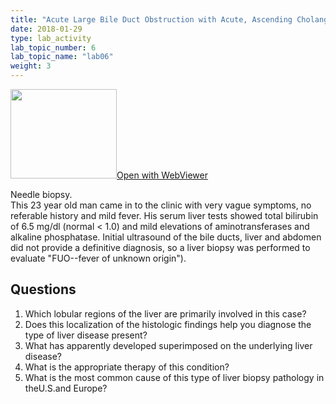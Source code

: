 ```yaml
---
title: "Acute Large Bile Duct Obstruction with Acute, Ascending Cholangitis"
date: 2018-01-29
type: lab_activity
lab_topic_number: 6
lab_topic_name: "lab06"
weight: 3
---
```

<div class="entrybody">
<div class="thumbnail"><a href="https://pathologylab.ctl.columbia.edu/slides/slideliver_path_03/" target="_blank"><img alt="" src="/assets/images/slide_liverpath03.jpg" width="170" height="143" class="mt-image-left"></a><a href="https://pathologylab.ctl.columbia.edu/slides/slideliver_path_03/" target="_blank">Open with WebViewer</a></div>

<p>Needle biopsy.<br>
This 23 year old man came in to the clinic with very vague symptoms, no referable history and mild fever. His serum liver tests showed total bilirubin of 6.5 mg/dl (normal &lt; 1.0) and mild elevations of aminotransferases and alkaline phosphatase. Initial ultrasound of the bile ducts, liver and abdomen did not provide a definitive diagnosis, so a liver biopsy was performed to evaluate "FUO--fever of unknown origin").<br clear="all"></p>

<h2>Questions</h2>


<ol>
<li> Which lobular regions of the liver are primarily involved in this case?</li>
<li> Does this localization of the histologic findings help you diagnose the type of liver disease present?</li>
<li> What has apparently developed superimposed on the underlying liver disease?</li>
<li> What is the appropriate therapy of this condition?</li>
<li> What is the most common cause of this type of liver biopsy pathology in the<span class="caps">U.S.</span>and Europe?</li>
</ol>


						
</div>

